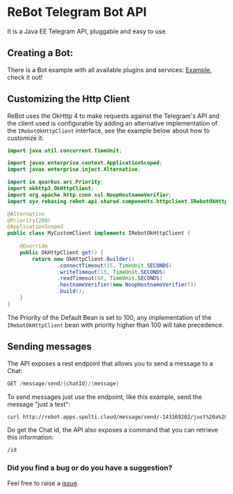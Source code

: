 # ReBot Telegram Bot API

It is a Java EE Telegram API, pluggable and easy to use.

 
## Creating a Bot:

There is a Bot example with all available plugins and services: [Example](../../rebot-telegram), check it out!


## Customizing the Http Client

ReBot uses the OkHttp 4 to make requests against the Telegram's API and the client used is configurable by adding an
alternative implementation of the `IRebotOkHttpClient` interface, see the example below about how to customize it:

```java
import java.util.concurrent.TimeUnit;

import javax.enterprise.context.ApplicationScoped;
import javax.enterprise.inject.Alternative;

import io.quarkus.arc.Priority;
import okhttp3.OkHttpClient;
import org.apache.http.conn.ssl.NoopHostnameVerifier;
import xyz.rebasing.rebot.api.shared.components.httpclient.IRebotOkHttpClient;

@Alternative
@Priority(200)
@ApplicationScoped
public class MyCustomClient implements IRebotOkHttpClient {
    
    @Override
    public OkHttpClient get() {
        return new OkHttpClient.Builder()
                .connectTimeout(15, TimeUnit.SECONDS)
                .writeTimeout(15, TimeUnit.SECONDS)
                .readTimeout(60, TimeUnit.SECONDS)
                .hostnameVerifier(new NoopHostnameVerifier())
                .build();
    }
}
```

The Priority of the Default Bean is set to 100, any implementation of the `IRebotOkHttpClient` bean with priority higher
than 100 will take precedence.


## Sending messages

The API exposes a rest endpoint that allows you to send a message to a Chat:

```java
GET /message/send/{chatId}/{message}
```

To send messages just use the endpoint, like this example, send the message "just a test":

```bash
curl http://rebot.apps.spolti.cloud/message/send/-143169202/just%20a%20test 
```

Do get the Chat id, the API also exposes a command that you can retrieve this information:

```bash
/id
```

### Did you find a bug or do you have a suggestion?
Feel free to raise a [issue](https://github.com/rebasing-xyz/rebot/issues/new).